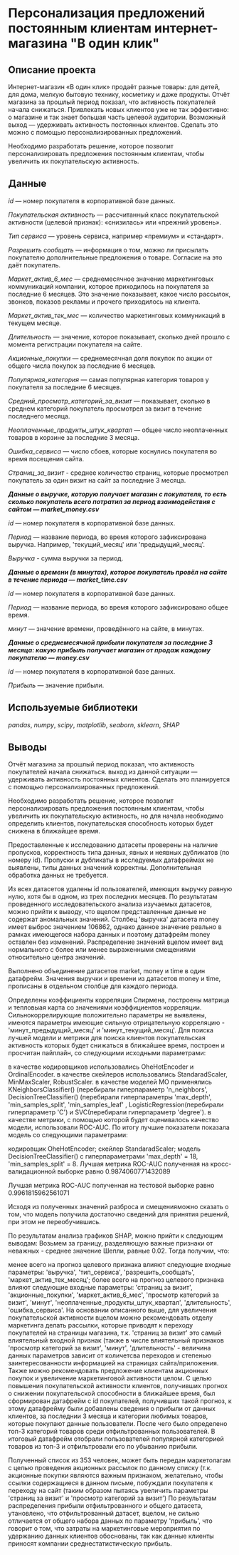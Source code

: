 # Персонализация предложений постоянным клиентам интернет-магазина "В один клик"

## Описание проекта

Интернет-магазин «В один клик» продаёт разные товары: для детей, для дома, мелкую бытовую технику, косметику и даже продукты. Отчёт магазина за прошлый период показал, что активность покупателей начала снижаться. Привлекать новых клиентов уже не так эффективно: о магазине и так знает большая часть целевой аудитории. Возможный выход — удерживать активность постоянных клиентов. Сделать это можно с помощью персонализированных предложений.

Необходимо разработать решение, которое позволит персонализировать предложения постоянным клиентам, чтобы увеличить их покупательскую активность.

## Данные

    
*id* — номер покупателя в корпоративной базе данных.

*Покупательская активность* — рассчитанный класс покупательской активности (целевой признак): «снизилась» или «прежний уровень».

*Тип сервиса* — уровень сервиса, например «премиум» и «стандарт».

*Разрешить сообщать* — информация о том, можно ли присылать покупателю дополнительные предложения о товаре. Согласие на это даёт покупатель.

*Маркет_актив_6_мес* — среднемесячное значение маркетинговых коммуникаций компании, которое приходилось на покупателя за последние 6 месяцев. Это значение показывает, какое число рассылок, звонков, показов рекламы и прочего приходилось на клиента.

*Маркет_актив_тек_мес* — количество маркетинговых коммуникаций в текущем месяце.

*Длительность* — значение, которое показывает, сколько дней прошло с момента регистрации покупателя на сайте.

*Акционные_покупки* — среднемесячная доля покупок по акции от общего числа покупок за последние 6 месяцев.

*Популярная_категория* — самая популярная категория товаров у покупателя за последние 6 месяцев.

*Средний_просмотр_категорий_за_визит* —  показывает, сколько в среднем категорий покупатель просмотрел за визит в течение последнего месяца.

*Неоплаченные_продукты_штук_квартал* — общее число неоплаченных товаров в корзине за последние 3 месяца.

*Ошибка_сервиса* — число сбоев, которые коснулись покупателя во время посещения сайта.

*Страниц_за_визит* - среднее количество страниц, которые просмотрел покупатель за один визит на сайт за последние 3 месяца.


***Данные о выручке, которую получает магазин с покупателя, то есть сколько покупатель всего потратил за период взаимодействия с сайтом — market_money.csv***

*id* — номер покупателя в корпоративной базе данных.

*Период* — название периода, во время которого зафиксирована выручка. Например, 'текущий_месяц' или 'предыдущий_месяц'.

*Выручка* - сумма выручки за период.


***Данные о времени (в минутах), которое покупатель провёл на сайте в течение периода —  market_time.csv***

*id* — номер покупателя в корпоративной базе данных.

*Период* — название периода, во время которого зафиксировано общее время.

*минут* — значение времени, проведённого на сайте, в минутах.


***Данные о среднемесячной прибыли покупателя за последние 3 месяца: какую прибыль получает магазин от продаж каждому покупателю —  money.csv***

*id* — номер покупателя в корпоративной базе данных.

*Прибыль* — значение прибыли.

## Используемые библиотеки

*pandas*, *numpy*, *scipy*, *matplotlib*, *seaborn*, *sklearn*, *SHAP*

## Выводы 

Отчёт магазина за прошлый период показал, что активность покупателей начала снижаться. выход из данной ситуации — удерживать активность постоянных клиентов. Сделать это планируется с помощью персонализированных предложений.

Необходимо разработать решение, которое позволит персонализировать предложения постоянным клиентам, чтобы увеличить их покупательскую активность, но для начала необходимо определить клиентов, покупательская способность которых будет снижена в ближайщее время.

Предоставленные к исследованию датасеты проверены на наличие пропусков, корректность типа данных, явных и неявных дубликатов (по номеру id). Пропуски и дубликаты в исследуемых датафреймах не выявлены, типы данных значений корректны. Дополнительная обработка данных не требуется.

Из всех датасетов удалены id пользователей, имеющих выручку равную нулю, хотя бы в одном, из трех последних месяцев. По результатам проведенного исследовательского анализа изучаемых датасетов, можно прийти к выводу, что вцелом представленные данные не содержат аномальных значений. Столбец 'выручка' датасета money имеет выброс значением 106862, однако данное значение реально в рамках имеющегося набора данных и поэтому датафрейм money оставлен без изменений. Распределение значений вцелом имеет вид нормального с более или менее выраженными смещениями относительно центра значений.

Выполнено объединение датасетов market, money и time в один датафрейм. Значения выручки и времени из датасетов money и time, пропиcаны в отдельном столбце для каждого периода.

Определены коэффициенты корреляции Спирмена, построены матрица и тепловыая карта со значениями коэффициентов корреляции. Сильнокоррелирующие положительно параметры не выявлены, имеются параметры имеющие сильную отрицательную корреляцию - 'минут_предыдущий_месяц' и 'минут_текущий_месяц'. Для поиска лучшей модели и метрики для поиска клиентов покупательская активность которых будет снижаться в ближайшее время, построен и просчитан пайплайн, со следующими исходными параметрами:

в качестве кодировщиков использовались OheHotEncoder и OrdinalEncoder.
в качестве скейлеров использовались StandaradScaler, MinMaxScaler, RobustScaler.
в качестве моделей МО применялись KNeighborsClassifier() (перебирали гиперпараметр 'n_neighbors', DecisionTreeClassifier() (перебирали гиперпараметры 'max_depth', 'min_samples_split', 'min_samples_leaf' , LogisticRegression(перебирали гиперпараметр 'С') и SVC(перебирали гиперпараметр 'degree').
в качестве метрики, с помощью которой будет оценивалось качество модели, использовали ROC-AUC.
По итогу лучшие показатели показала модель со следующими параметрами:

кодировщик OheHotEncoder;
скейлер StandaradScaler;
модель DecisionTreeClassifier() с гиперпараметрами 'max_depth' = 18, 'min_samples_split' = 8.
Лучшая метрика ROC-AUC полученная на кросс-валидационной выборке равно 0.9874060771432089

Лучшая метрика ROC-AUC полученная на тестовой выборке равно 0.9961815962561071

Исходя из полученных значений разброса и смещенияможно сказать о том, что модель получила достаточно сведений для принятия решений, при этом не переобучившись.

По результатам анализа графиков SHAP, можно прийти к следующим выводам: Возьмем за границу, разделяющую важные признаки от неважных - среднее значение Шепли, равные 0.02. Тогда получим, что:

менее всего на прогноз целевого признака влияют следующие входные параметры: 'выручка', 'тип_сервиса', 'разрешить_сообщать', 'маркет_актив_тек_месяц';
более всего на прогноз целевого признака влияют следующие входные параметры: 'страниц за визит', 'акционные_покупки', 'маркет_актив_6_мес', 'просмотр категорий за визит', 'минут', 'неоплаченные_продукты_штук_квартал', 'длительность', 'ошибка_сервиса'. На основании описанного выше, для увеличения покупательской активности вцелом можно рекомендовать отделу маркетинга делать рассылки, которые приводят к переходу покупателей на страницы магазина, т.к. 'страниц за визит' это самый влиятельный входной признак (также в числе влиятельный признаков 'просмотр категорий за визит', 'минут', 'длительность' - величина данных параметров зависит от количетсва переходов и степенью заинтересованности информацией на страницах сайта/приложения. Также можно рекомендовать предложение клиентам акционных покупок и увеличение маркетинговой активности целом.
С целью повышения покупательской активности клиентов, получивших прогнох о снижении покупательской способности в ближайшее время, был сформирован датафрейм с id покупателей, получивших такой прогноз, к этому датафрейму были добавлены сведения о прибыли от данных клиентов, за последнии 3 месяца и категории любимых товаров, которые покупают данные пользователи. После чего было определено топ-3 категорий товаров среди отфильтрованных пользователей. В итоговый датафрейм отобрали пользователей популярной категорией товаров из топ-3 и отфильтровали его по убыванию прибыли.

Полученный список из 353 человек, может быть передан маркетолагам с целью проведения акционных рассылок по данному списку (т.к. акционные покупки являются важным признаком, желательно, чтобы ссылки содержащиеся в данном письме, побуждали покупателя к переходу на сайт (таким образом пытаясь увеличить параметры 'страниц за визит' и 'просмотр категорий за визит') По результатам распределения прибыли отфильтрованного и общего датасета, утановлено, что отфильтрованный датасет, вцелом, не сильно отличается от общего набора данных по параметру 'прибыль', что говорит о том, что затраты на маркетинговые мероприятия по удержанию данных клиентов обоснованы, так как данные клиенты приносят компании среднестатистическую прибыль.
